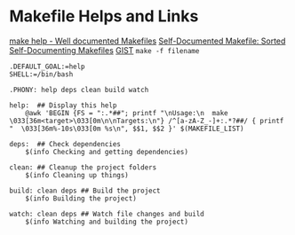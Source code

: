 # Makefile Helps and Links

[make help - Well documented Makefiles](https://www.thapaliya.com/en/writings/well-documented-makefiles/)
[Self-Documented Makefile: Sorted](https://marmelab.com/blog/2016/02/29/auto-documented-makefile.html)
[Self-Documenting Makefiles](https://www.client9.com/self-documenting-makefiles/)
[GIST](https://gist.github.com/prwhite/8168133)
`make -f filename`

```make
.DEFAULT_GOAL:=help
SHELL:=/bin/bash

.PHONY: help deps clean build watch

help:  ## Display this help
	@awk 'BEGIN {FS = ":.*##"; printf "\nUsage:\n  make \033[36m<target>\033[0m\n\nTargets:\n"} /^[a-zA-Z_-]+:.*?##/ { printf "  \033[36m%-10s\033[0m %s\n", $$1, $$2 }' $(MAKEFILE_LIST)

deps:  ## Check dependencies
	$(info Checking and getting dependencies)

clean: ## Cleanup the project folders
	$(info Cleaning up things)

build: clean deps ## Build the project
	$(info Building the project)

watch: clean deps ## Watch file changes and build
	$(info Watching and building the project)
```
